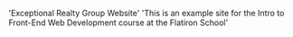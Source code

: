 'Exceptional Realty Group Website' 
 'This is an example site for the Intro to Front-End Web Development course at the Flatiron School'